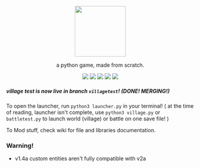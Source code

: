 <p align="center"> <image src="simpleRpg.svg" height=136/> <p/>
<p align="center"> a python game, made from scratch. </center>
<p align="center">
  <image src="https://img.shields.io/github/last-commit/reversee-dev/simplerpg/main?style=flat-plastic"/>
  <image src="https://img.shields.io/github/repo-size/reversee-dev/simplerpg?style=flat-plastic"/>
  <image src="https://img.shields.io/github/stars/reversee-dev/simplerpg?style=social"/>
  <image src="https://img.shields.io/badge/python-3.9.7-blueviolet?style=flat-plastic"/>
  <image src="https://img.shields.io/badge/version-1.4a-ff69b4?style=flat-plastic"/>
</p>

##### village test is now live in branch ```villagetest```! (DONE! MERGING!)
To open the launcher, run ```python3 launcher.py``` in your terminal! ( at the time of reading, launcher isn't complete, use ```python3 village.py``` or ```battletest.py``` to launch world (village) or battle on one save file! )  
  
To Mod stuff, check wiki for file and libraries documentation.  

### Warning!
 * v1.4a custom entities aren't fully compatible with v2a
